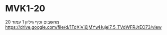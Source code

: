# MVK1-20
מחשבים וכיף גיליון 1 עמוד 20
https://drive.google.com/file/d/1TdXlVi6jMYwHujei7_5_TVdWFRJrEO73/view
